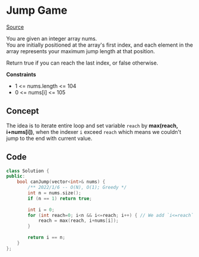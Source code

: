 # Jump Game

[Source](https://leetcode.com/problems/jump-game)  

You are given an integer array nums.  
You are initially positioned at the array's first index, and each element in the array represents your maximum jump length at that position.

Return true if you can reach the last index, or false otherwise.

**Constraints**

* 1 <= nums.length <= 104
* 0 <= nums[i] <= 105

## Concept

The idea is to iterate entire loop and set variable `reach` by **max(reach, i+nums[i])**, when the indexer `i` exceed `reach` which means we couldn't jump to the end with current value.  
    
## Code
```c++
class Solution {
public:
    bool canJump(vector<int>& nums) {
        /** 2022/1/6 -- O(N), O(1); Greedy */
        int n = nums.size();
        if (n == 1) return true;
        
        int i = 0;
        for (int reach=0; i<n && i<=reach; i++) { // We add `i<=reach` to let i escape from loop earlier
            reach = max(reach, i+nums[i]);
        }
        
        return i == n;
    }
};
```